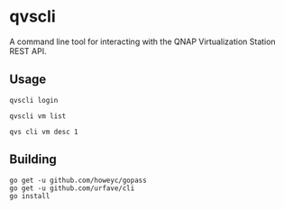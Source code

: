# qvscli

A command line tool for interacting with the QNAP Virtualization Station REST API.

## Usage

```
qvscli login

qvscli vm list

qvs cli vm desc 1
```

## Building

```
go get -u github.com/howeyc/gopass
go get -u github.com/urfave/cli
go install
```